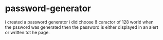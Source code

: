 # password-generator
i created a password generator
i did choose 8 caractor of 128 world
when the pssword was generated then the password is either
displayed in an alert or written tot he page.

